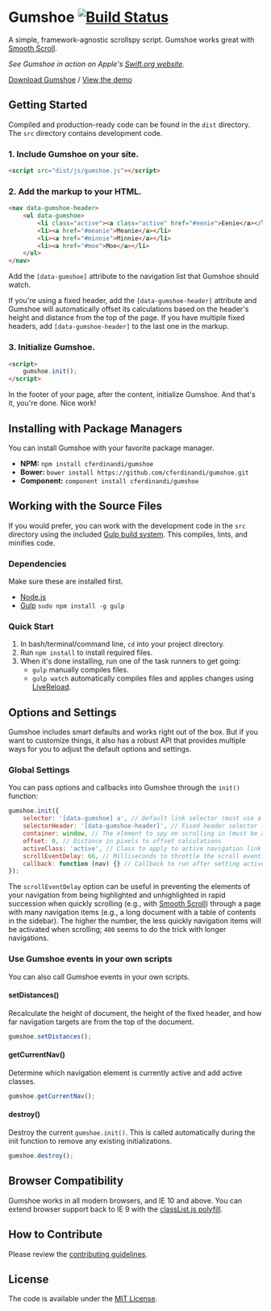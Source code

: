 # Gumshoe [![Build Status](https://travis-ci.org/cferdinandi/gumshoe.svg)](https://travis-ci.org/cferdinandi/gumshoe)
A simple, framework-agnostic scrollspy script. Gumshoe works great with [Smooth Scroll](https://github.com/cferdinandi/smooth-scroll).

*See Gumshoe in action on Apple's [Swift.org website](https://swift.org/).*

[Download Gumshoe](https://github.com/cferdinandi/gumshoe/archive/master.zip) / [View the demo](http://cferdinandi.github.io/gumshoe/)


## Getting Started

Compiled and production-ready code can be found in the `dist` directory. The `src` directory contains development code.

### 1. Include Gumshoe on your site.

```html
<script src="dist/js/gumshoe.js"></script>
```

### 2. Add the markup to your HTML.

```html
<nav data-gumshoe-header>
	<ul data-gumshoe>
		<li class="active"><a class="active" href="#eenie">Eenie</a></li>
		<li><a href="#meanie">Meanie</a></li>
		<li><a href="#minnie">Minnie</a></li>
		<li><a href="#moe">Moe</a></li>
	</ul>
</nav>
```

Add the `[data-gumshoe]` attribute to the navigation list that Gumshoe should watch.

If you're using a fixed header, add the `[data-gumshoe-header]` attribute and Gumshoe will automatically offset its calculations based on the header's height and distance from the top of the page.  If you have multiple fixed headers, add `[data-gumshoe-header]` to the last one in the markup.

### 3. Initialize Gumshoe.

```html
<script>
	gumshoe.init();
</script>
```

In the footer of your page, after the content, initialize Gumshoe. And that's it, you're done. Nice work!



## Installing with Package Managers

You can install Gumshoe with your favorite package manager.

* **NPM:** `npm install cferdinandi/gumshoe`
* **Bower:** `bower install https://github.com/cferdinandi/gumshoe.git`
* **Component:** `component install cferdinandi/gumshoe`



## Working with the Source Files

If you would prefer, you can work with the development code in the `src` directory using the included [Gulp build system](http://gulpjs.com/). This compiles, lints, and minifies code.

### Dependencies
Make sure these are installed first.

* [Node.js](http://nodejs.org)
* [Gulp](http://gulpjs.com) `sudo npm install -g gulp`

### Quick Start

1. In bash/terminal/command line, `cd` into your project directory.
2. Run `npm install` to install required files.
3. When it's done installing, run one of the task runners to get going:
	* `gulp` manually compiles files.
	* `gulp watch` automatically compiles files and applies changes using [LiveReload](http://livereload.com/).



## Options and Settings

Gumshoe includes smart defaults and works right out of the box. But if you want to customize things, it also has a robust API that provides multiple ways for you to adjust the default options and settings.

### Global Settings

You can pass options and callbacks into Gumshoe through the `init()` function:

```javascript
gumshoe.init({
	selector: '[data-gumshoe] a', // Default link selector (must use a valid CSS selector)
	selectorHeader: '[data-gumshoe-header]', // Fixed header selector (must use a valid CSS selector)
	container: window, // The element to spy on scrolling in (must be a valid DOM Node)
	offset: 0, // Distance in pixels to offset calculations
	activeClass: 'active', // Class to apply to active navigation link and its parent list item
	scrollEventDelay: 66, // Milliseconds to throttle the scroll event. The default 66 provides smooth 24fps animation.
	callback: function (nav) {} // Callback to run after setting active link
});
```

The `scrollEventDelay` option can be useful in preventing the elements of your navigation from being highlighted and unhighlighted in rapid succession when quickly scrolling (e.g., with [Smooth Scroll](https://github.com/cferdinandi/smooth-scroll)) through a page with many navigation items (e.g., a long document with a table of contents in the sidebar). The higher the number, the less quickly navigation items will be activated when scrolling; `400` seems to do the trick with longer navigations.

### Use Gumshoe events in your own scripts

You can also call Gumshoe events in your own scripts.

#### setDistances()
Recalculate the height of document, the height of the fixed header, and how far navigation targets are from the top of the document.

```javascript
gumshoe.setDistances();
```

#### getCurrentNav()
Determine which navigation element is currently active and add active classes.

```javascript
gumshoe.getCurrentNav();
```

#### destroy()
Destroy the current `gumshoe.init()`. This is called automatically during the init function to remove any existing initializations.

```javascript
gumshoe.destroy();
```



## Browser Compatibility

Gumshoe works in all modern browsers, and IE 10 and above. You can extend browser support back to IE 9 with the [classList.js polyfill](https://github.com/eligrey/classList.js/).



## How to Contribute

Please review the  [contributing guidelines](CONTRIBUTING.md).



## License

The code is available under the [MIT License](LICENSE.md).
